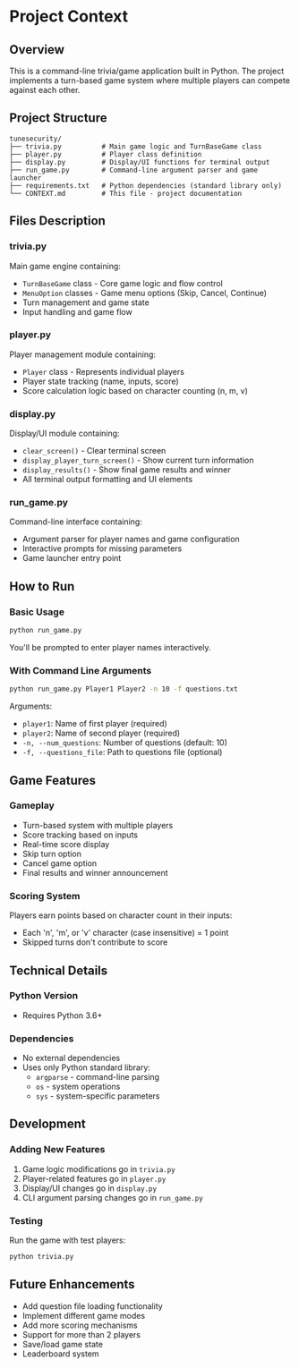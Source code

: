 # Project Context

## Overview
This is a command-line trivia/game application built in Python. The project implements a turn-based game system where multiple players can compete against each other.

## Project Structure

```
tunesecurity/
├── trivia.py          # Main game logic and TurnBaseGame class
├── player.py          # Player class definition
├── display.py         # Display/UI functions for terminal output
├── run_game.py        # Command-line argument parser and game launcher
├── requirements.txt   # Python dependencies (standard library only)
└── CONTEXT.md         # This file - project documentation
```

## Files Description

### trivia.py
Main game engine containing:
- `TurnBaseGame` class - Core game logic and flow control
- `MenuOption` classes - Game menu options (Skip, Cancel, Continue)
- Turn management and game state
- Input handling and game flow

### player.py
Player management module containing:
- `Player` class - Represents individual players
- Player state tracking (name, inputs, score)
- Score calculation logic based on character counting (n, m, v)

### display.py
Display/UI module containing:
- `clear_screen()` - Clear terminal screen
- `display_player_turn_screen()` - Show current turn information
- `display_results()` - Show final game results and winner
- All terminal output formatting and UI elements

### run_game.py
Command-line interface containing:
- Argument parser for player names and game configuration
- Interactive prompts for missing parameters
- Game launcher entry point

## How to Run

### Basic Usage
```bash
python run_game.py
```
You'll be prompted to enter player names interactively.

### With Command Line Arguments
```bash
python run_game.py Player1 Player2 -n 10 -f questions.txt
```

Arguments:
- `player1`: Name of first player (required)
- `player2`: Name of second player (required)
- `-n, --num_questions`: Number of questions (default: 10)
- `-f, --questions_file`: Path to questions file (optional)

## Game Features

### Gameplay
- Turn-based system with multiple players
- Score tracking based on inputs
- Real-time score display
- Skip turn option
- Cancel game option
- Final results and winner announcement

### Scoring System
Players earn points based on character count in their inputs:
- Each 'n', 'm', or 'v' character (case insensitive) = 1 point
- Skipped turns don't contribute to score

## Technical Details

### Python Version
- Requires Python 3.6+

### Dependencies
- No external dependencies
- Uses only Python standard library:
  - `argparse` - command-line parsing
  - `os` - system operations
  - `sys` - system-specific parameters

## Development

### Adding New Features
1. Game logic modifications go in `trivia.py`
2. Player-related features go in `player.py`
3. Display/UI changes go in `display.py`
4. CLI argument parsing changes go in `run_game.py`

### Testing
Run the game with test players:
```bash
python trivia.py
```

## Future Enhancements
- Add question file loading functionality
- Implement different game modes
- Add more scoring mechanisms
- Support for more than 2 players
- Save/load game state
- Leaderboard system

